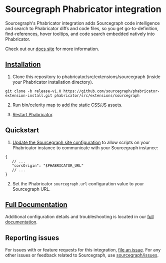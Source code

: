 # Sourcegraph Phabricator integration

Sourcegraph's Phabricator integration adds Sourcegraph code intelligence and search to Phabricator diffs and code files, so you get go-to-definition, find-references, hover tooltips, and code search embedded natively into Phabricator.

Check out our [docs site](https://about.sourcegraph.com/docs/features/phabricator-extension) for more information.

## [Installation](https://https://about.sourcegraph.com/docs/features/phabricator-extension#option-a-single-installation-script)

1. Clone this repository to phabricator/src/extensions/sourcegraph (inside your Phabricator installation directory).

```
git clone -b release-v1.0 https://github.com/sourcegraph/phabricator-extension-install.git phabricator/src/extensions/sourcegraph
```

2. Run bin/celerity map to [add the static CSS/JS assets](https://secure.phabricator.com/book/phabcontrib/article/adding_new_css_and_js/).

3. [Restart Phabricator](https://secure.phabricator.com/book/phabricator/article/restarting/).

## Quickstart

1. [Update the Sourcegraph site configuration](https://about.sourcegraph.com/docs/config/) to allow scripts on your Phabricator instance to communicate with your Sourcegraph instance:

```
{
   // ...
   "corsOrigin": "$PHABRICATOR_URL"
   // ...
}
```

2. Set the Phabricator `sourcegraph.url` configuration value to your Sourcegraph URL.

## [Full Documentation](https://about.sourcegraph.com/docs/features/phabricator-extension)

Additional configuration details and troubleshooting is located in our [full documentation](https://about.sourcegraph.com/docs/features/phabricator-extension).

## Reporting issues

For issues with or feature requests for this integration, [file an issue](https://github.com/sourcegraph/phabricator-extension-install/issues). For any other issues or feedback related to Sourcegraph, use [sourcegraph/issues](https://github.com/sourcegraph/issues).